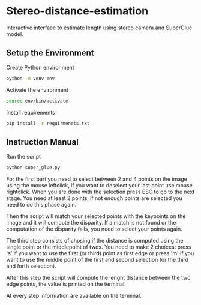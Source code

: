 # Stereo-distance-estimation
Interactive interface to estimate length using stereo camera and SuperGlue model.

## Setup the Environment
Create Python environment
```bash
python -m venv env
```
Activate the environment 
```bash
source env/bin/activate
```
Install requirements
```bash
pip install -r requirmenets.txt
```

## Instruction Manual
Run the script
```bash
python super_glue.py
```
For the first part you need to select between 2 and 4 points on the image using the mouse leftclick, if you want to deselect your last point use mouse rightclick. When you are done with the selection press ESC to go to the next stage. You need at least 2 points, if not enough points are selected you need to do this phase again.

Then the script will match your selected points with the keypoints on the image and it will compute the disparity. If a match is not found or the computation of the disparity fails, you need to select your points again. 

The third step consists of chosing if the distance is computed using the single point or the middlepoint of twos. You need to make 2 choices: press 's' if you want to use the first (or third) point as first edge or press 'm' if you want to use the middle point of the first and second selection (or the third and forth selection).

After this step the script will compute the lenght distance between the two edge points, the value is printed on the terminal. 

At every step information are available on the terminal. 


